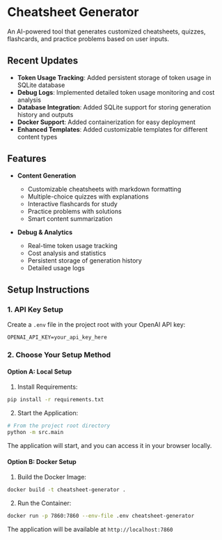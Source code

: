 # Cheatsheet Generator

An AI-powered tool that generates customized cheatsheets, quizzes, flashcards, and practice problems based on user inputs.

## Recent Updates

- **Token Usage Tracking**: Added persistent storage of token usage in SQLite database
- **Debug Logs**: Implemented detailed token usage monitoring and cost analysis
- **Database Integration**: Added SQLite support for storing generation history and outputs
- **Docker Support**: Added containerization for easy deployment
- **Enhanced Templates**: Added customizable templates for different content types

## Features

- **Content Generation**
  - Customizable cheatsheets with markdown formatting
  - Multiple-choice quizzes with explanations
  - Interactive flashcards for study
  - Practice problems with solutions
  - Smart content summarization

- **Debug & Analytics**
  - Real-time token usage tracking
  - Cost analysis and statistics
  - Persistent storage of generation history
  - Detailed usage logs

## Setup Instructions

### 1. API Key Setup

Create a `.env` file in the project root with your OpenAI API key:
```
OPENAI_API_KEY=your_api_key_here
```

### 2. Choose Your Setup Method

#### Option A: Local Setup

1. Install Requirements:
```bash
pip install -r requirements.txt
```

2. Start the Application:
```bash
# From the project root directory
python -m src.main
```

The application will start, and you can access it in your browser locally.

#### Option B: Docker Setup

1. Build the Docker Image:
```bash
docker build -t cheatsheet-generator .
```

2. Run the Container:
```bash
docker run -p 7860:7860 --env-file .env cheatsheet-generator
```

The application will be available at `http://localhost:7860`
